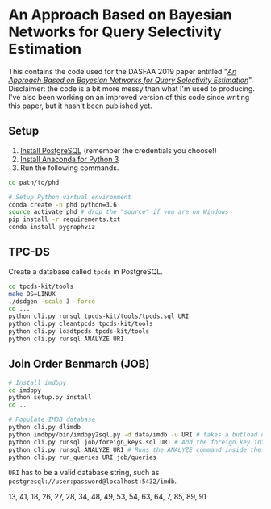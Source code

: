 # An Approach Based on Bayesian Networks for Query Selectivity Estimation

This contains the code used for the DASFAA 2019 paper entitled "*[An Approach Based on Bayesian Networks for Query Selectivity Estimation](https://link.springer.com/chapter/10.1007/978-3-030-18579-4_1)*". Disclaimer: the code is a bit more messy than what I'm used to producing. I've also been working on an improved version of this code since writing this paper, but it hasn't been published yet.

## Setup

1. [Install PostgreSQL](https://www.enterprisedb.com/downloads/postgres-postgresql-downloads#windows) (remember the credentials you choose!)
2. [Install Anaconda for Python 3](https://conda.io/docs/user-guide/install/index.html)
3. Run the following commands.

```sh
cd path/to/phd

# Setup Python virtual environment
conda create -n phd python=3.6
source activate phd # drop the "source" if you are on Windows
pip install -r requirements.txt
conda install pygraphviz
```

## TPC-DS

Create a database called `tpcds` in PostgreSQL.

```sh
cd tpcds-kit/tools
make OS=LINUX
./dsdgen -scale 3 -force
cd ...
python cli.py runsql tpcds-kit/tools/tpcds.sql URI
python cli.py cleantpcds tpcds-kit/tools
python cli.py loadtpcds tpcds-kit/tools
python cli.py runsql ANALYZE URI
```

## Join Order Benmarch (JOB)

```sh
# Install imdbpy
cd imdbpy
python setup.py install
cd ..

# Populate IMDB database
python cli.py dlimdb
python imdbpy/bin/imdbpy2sql.py -d data/imdb -u URI # takes a butload of time
python cli.py runsql job/foreign_keys.sql URI # Add the foreign key information
python cli.py runsql ANALYZE URI # Runs the ANALYZE command inside the DB
python cli.py run_queries URI job/queries
```

`URI` has to be a valid database string, such as `postgresql://user:password@localhost:5432/imdb`.

13, 41, 18, 26, 27, 28, 34, 48, 49, 53, 54, 63, 64, 7, 85, 89, 91
